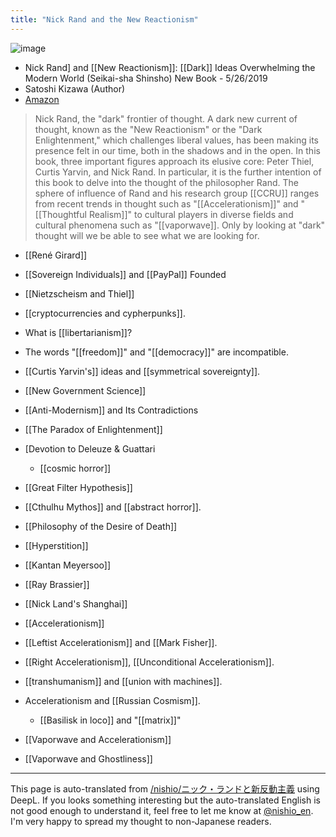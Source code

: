 ```yaml
---
title: "Nick Rand and the New Reactionism"
---
```


![image](https://gyazo.com/2c79545c79768d4b35e46705a5126edf/thumb/1000)
- Nick Rand] and [[New Reactionism]]: [[Dark]] Ideas Overwhelming the Modern World (Seikai-sha Shinsho) New Book - 5/26/2019
- Satoshi Kizawa (Author)
- [Amazon](https://amzn.to/3SxWSwE)

> Nick Rand, the "dark" frontier of thought.
> A dark new current of thought, known as the "New Reactionism" or the "Dark Enlightenment," which challenges liberal values, has been making its presence felt in our time, both in the shadows and in the open. In this book, three important figures approach its elusive core: Peter Thiel, Curtis Yarvin, and Nick Rand. In particular, it is the further intention of this book to delve into the thought of the philosopher Rand. The sphere of influence of Rand and his research group [[CCRU]] ranges from recent trends in thought such as "[[Accelerationism]]" and "[[Thoughtful Realism]]" to cultural players in diverse fields and cultural phenomena such as "[[vaporwave]]. Only by looking at "dark" thought will we be able to see what we are looking for.

- [[René Girard]]
- [[Sovereign Individuals]] and [[PayPal]] Founded
- [[Nietzscheism and Thiel]]
- [[cryptocurrencies and cypherpunks]].

- What is [[libertarianism]]?
- The words "[[freedom]]" and "[[democracy]]" are incompatible.
- [[Curtis Yarvin's]] ideas and [[symmetrical sovereignty]].
- [[New Government Science]]
- [[Anti-Modernism]] and Its Contradictions

- [[The Paradox of Enlightenment]]
- [Devotion to Deleuze & Guattari
    - [[cosmic horror]]
- [[Great Filter Hypothesis]]
- [[Cthulhu Mythos]] and [[abstract horror]].
- [[Philosophy of the Desire of Death]]
- [[Hyperstition]]
- [[Kantan Meyersoo]]
- [[Ray Brassier]]
- [[Nick Land's Shanghai]]

- [[Accelerationism]]
- [[Leftist Accelerationism]] and [[Mark Fisher]].
- [[Right Accelerationism]], [[Unconditional Accelerationism]].
- [[transhumanism]] and [[union with machines]].
- Accelerationism and [[Russian Cosmism]].
    - [[Basilisk in loco]] and "[[matrix]]"
- [[Vaporwave and Accelerationism]]
- [[Vaporwave and Ghostliness]]


---
This page is auto-translated from [/nishio/ニック・ランドと新反動主義](https://scrapbox.io/nishio/ニック・ランドと新反動主義) using DeepL. If you looks something interesting but the auto-translated English is not good enough to understand it, feel free to let me know at [@nishio_en](https://twitter.com/nishio_en). I'm very happy to spread my thought to non-Japanese readers.